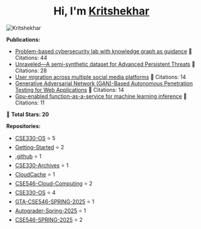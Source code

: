 
<h1 align="center">Hi, I'm <a href="https://Kritshekhar.github.io/Me.io/" target="blank">
Kritshekhar</a></h1>

<!--
**Kritshekhar/Kritshekhar** is a ✨ _special_ ✨ repository because its `README.md` (this file) appears on your GitHub profile.

Here are some ideas to get you started:

- 🔭 I’m currently working on ...
- 🌱 I’m currently learning ...
- 👯 I’m looking to collaborate on ...
- 🤔 I’m looking for help with ...
- 💬 Ask me about ...
- 📫 How to reach me: ...
- 😄 Pronouns: ...
- ⚡ Fun fact: ...
-->
<p align="left"> <img src="https://komarev.com/ghpvc/?username=Kritshekhar&label=Profile%20views&color=0e75b6&style=flat" alt="Kritshekhar" /> </p>

<!-- PUBLICATION START -->
**Publications:**
- [Problem-based cybersecurity lab with knowledge graph as guidance](#) 📄 Citations: 44
- [Unraveled—A semi-synthetic dataset for Advanced Persistent Threats](#) 📄 Citations: 28
- [User migration across multiple social media platforms](#) 📄 Citations: 14
- [Generative Adversarial Network (GAN)-Based Autonomous Penetration Testing for Web Applications](#) 📄 Citations: 14
- [Gpu-enabled function-as-a-service for machine learning inference](#) 📄 Citations: 11

<!-- PUBLICATION END -->


<!-- STAR COUNT START -->
🌟 **Total Stars: 20**

**Repositories:**
- [CSE330-OS](https://github.com/Kritshekhar/CSE330-OS) ⭐ 5
- [Getting-Started](https://github.com/visa-lab/Getting-Started) ⭐ 2
- [.github](https://github.com/visa-lab/.github) ⭐ 1
- [CSE330-Archives](https://github.com/visa-lab/CSE330-Archives) ⭐ 1
- [CloudCache](https://github.com/visa-lab/CloudCache) ⭐ 1
- [CSE546-Cloud-Computing](https://github.com/visa-lab/CSE546-Cloud-Computing) ⭐ 2
- [CSE330-OS](https://github.com/visa-lab/CSE330-OS) ⭐ 4
- [GTA-CSE546-SPRING-2025](https://github.com/CSE546-Cloud-Computing/GTA-CSE546-SPRING-2025) ⭐ 1
- [Autograder-Spring-2025](https://github.com/CSE546-Cloud-Computing/Autograder-Spring-2025) ⭐ 1
- [CSE546-SPRING-2025](https://github.com/CSE546-Cloud-Computing/CSE546-SPRING-2025) ⭐ 2
<!-- STAR COUNT END -->
